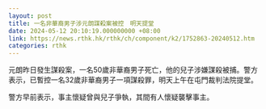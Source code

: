 ```yaml
---
layout: post
title: 一名非華裔男子涉元朗謀殺案被控　明天提堂
date: 2024-05-12 20:10:19.000000000 +08:00
link: https://news.rthk.hk/rthk/ch/component/k2/1752863-20240512.htm
categories: rthk
---
```


元朗昨日發生謀殺案，一名50歲非華裔男子死亡，他的兒子涉嫌謀殺被捕。警方表示，已暫控一名32歲非華裔男子一項謀殺罪，明天上午在屯門裁判法院提堂。 

警方早前表示，事主懷疑曾與兒子爭執，其間有人懷疑襲擊事主。
